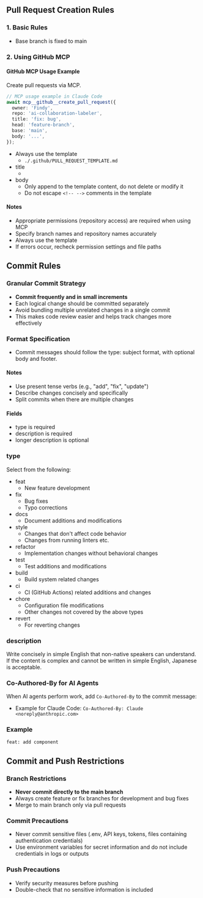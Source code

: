 ## Pull Request Creation Rules

### 1. Basic Rules

- Base branch is fixed to main

### 2. Using GitHub MCP

#### GitHub MCP Usage Example

Create pull requests via MCP.

```typescript
// MCP usage example in Claude Code
await mcp__github__create_pull_request({
  owner: 'Findy',
  repo: 'ai-collaboration-labeler',
  title: 'fix: bug',
  head: 'feature-branch',
  base: 'main',
  body: '...',
});
```

- Always use the template
  - `./.github/PULL_REQUEST_TEMPLATE.md`
- title
  - <First line of commit message>
- body
  - Only append to the template content, do not delete or modify it
  - Do not escape `<!-- -->` comments in the template

#### Notes

- Appropriate permissions (repository access) are required when using MCP
- Specify branch names and repository names accurately
- Always use the template
- If errors occur, recheck permission settings and file paths

## Commit Rules

### Granular Commit Strategy

- **Commit frequently and in small increments**
- Each logical change should be committed separately
- Avoid bundling multiple unrelated changes in a single commit
- This makes code review easier and helps track changes more effectively

### Format Specification

- Commit messages should follow the type: subject format, with optional body and footer.

#### Notes

- Use present tense verbs (e.g., "add", "fix", "update")
- Describe changes concisely and specifically
- Split commits when there are multiple changes

#### Fields

- type is required
- description is required
- longer description is optional

### type

Select from the following:

- feat
  - New feature development
- fix
  - Bug fixes
  - Typo corrections
- docs
  - Document additions and modifications
- style
  - Changes that don't affect code behavior
  - Changes from running linters etc.
- refactor
  - Implementation changes without behavioral changes
- test
  - Test additions and modifications
- build
  - Build system related changes
- ci
  - CI (GitHub Actions) related additions and changes
- chore
  - Configuration file modifications
  - Other changes not covered by the above types
- revert
  - For reverting changes

### description

Write concisely in simple English that non-native speakers can understand.
If the content is complex and cannot be written in simple English, Japanese is acceptable.

### Co-Authored-By for AI Agents

When AI agents perform work, add `Co-Authored-By` to the commit message:
- Example for Claude Code: `Co-Authored-By: Claude <noreply@anthropic.com>`

### Example

```
feat: add component
```

## Commit and Push Restrictions

### Branch Restrictions

- **Never commit directly to the main branch**
- Always create feature or fix branches for development and bug fixes
- Merge to main branch only via pull requests

### Commit Precautions

- Never commit sensitive files (.env, API keys, tokens, files containing authentication credentials)
- Use environment variables for secret information and do not include credentials in logs or outputs

### Push Precautions

- Verify security measures before pushing
- Double-check that no sensitive information is included
